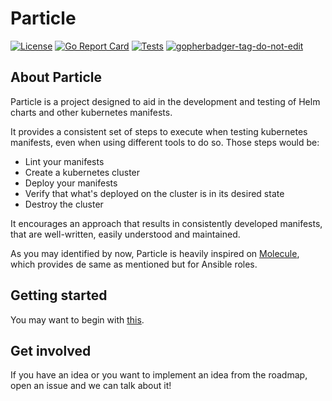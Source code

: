 # Particle
[![License](https://img.shields.io/github/license/little-angry-clouds/particle.svg)](https://github.com/little-angry-clouds/particle/blob/master/LICENSE) [![Go Report Card](https://goreportcard.com/badge/github.com/little-angry-clouds/particle)](https://goreportcard.com/report/github.com/little-angry-clouds/particle) [![Tests](https://github.com/little-angry-clouds/particle/actions/workflows/generic-tests.yml/badge.svg)](https://github.com/little-angry-clouds/particle/actions/workflows/generic-tests.yml) <a href='https://github.com/jpoles1/gopherbadger' target='_blank'>![gopherbadger-tag-do-not-edit](https://img.shields.io/badge/Go%20Coverage-81%25-brightgreen.svg?longCache=true&style=flat)</a>

## About Particle
Particle is a project designed to aid in the development and testing of Helm charts and other kubernetes manifests.

It provides a consistent set of steps to execute when testing kubernetes manifests, even when using different tools to do so. Those steps would be:
- Lint your manifests
- Create a kubernetes cluster
- Deploy your manifests
- Verify that what's deployed on the cluster is in its desired state
- Destroy the cluster

It encourages an approach that results in consistently developed manifests, that are well-written, easily understood and maintained.

As you may identified by now, Particle is heavily inspired on [Molecule](https://github.com/ansible-community/molecule), which provides de same as mentioned but for Ansible roles.

## Getting started

You may want to begin with [this](https://github.com/little-angry-clouds/particle/wiki/Getting-Started).

## Get involved

If you have an idea or you want to implement an idea from the roadmap, open an issue and we can talk about it!
